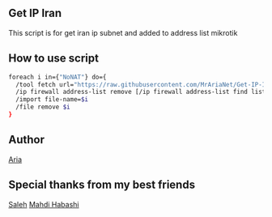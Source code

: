 ## Get IP Iran

This script is for get iran ip subnet and added to address list mikrotik

## How to use script

```bash
foreach i in={"NoNAT"} do={
  /tool fetch url="https://raw.githubusercontent.com/MrAriaNet/Get-IP-Iran/main/list.rsc" dst-path=NoNAT
  /ip firewall address-list remove [/ip firewall address-list find list=$i]
  /import file-name=$i
  /file remove $i
}
```

## Author

[Aria](https://github.com/MrAriaNet)

## Special thanks from my best friends

[Saleh](https://github.com/salehirandom)
[Mahdi Habashi](https://t.me/mahdihabashi)
